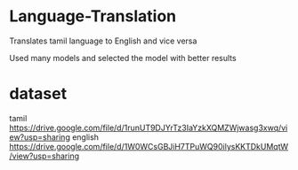# Language-Translation
Translates tamil language to English and vice versa
 
Used many models and selected the model with better results

# dataset
tamil https://drive.google.com/file/d/1runUT9DJYrTz3IaYzkXQMZWjwasg3xwq/view?usp=sharing
english https://drive.google.com/file/d/1W0WCsGBJiH7TPuWQ90ilysKKTDkUMqtW/view?usp=sharing

